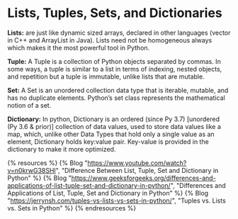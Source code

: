 # Lists, Tuples, Sets, and Dictionaries

**Lists:** are just like dynamic sized arrays, declared in other languages (vector in C++ and ArrayList in Java). Lists need not be homogeneous always which makes it the most powerful tool in Python.

**Tuple:** A Tuple is a collection of Python objects separated by commas. In some ways, a tuple is similar to a list in terms of indexing, nested objects, and repetition but a tuple is immutable, unlike lists that are mutable.

**Set:** A Set is an unordered collection data type that is iterable, mutable, and has no duplicate elements. Python’s set class represents the mathematical notion of a set.

**Dictionary:** In python, Dictionary is an ordered (since Py 3.7) [unordered (Py 3.6 & prior)] collection of data values, used to store data values like a map, which, unlike other Data Types that hold only a single value as an element, Dictionary holds key:value pair. Key-value is provided in the dictionary to make it more optimized.

{% resources %}
  {% Blog "https://www.youtube.com/watch?v=n0krwG38SHI", "Difference Between List, Tuple, Set and Dictionary in Python" %}
  {% Blog "https://www.geeksforgeeks.org/differences-and-applications-of-list-tuple-set-and-dictionary-in-python/", "Differences and Applications of List, Tuple, Set and Dictionary in Python" %}
  {% Blog "https://jerrynsh.com/tuples-vs-lists-vs-sets-in-python/", "Tuples vs. Lists vs. Sets in Python" %}
{% endresources %}




